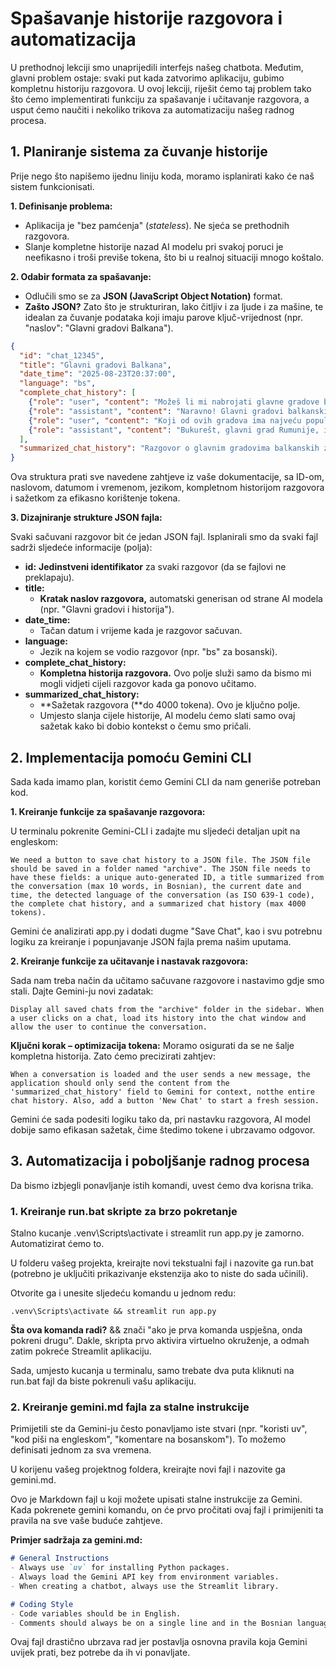 # Spašavanje historije razgovora i automatizacija

U prethodnoj lekciji smo unaprijedili interfejs našeg chatbota. Međutim, glavni problem ostaje: svaki put kada zatvorimo aplikaciju, gubimo kompletnu historiju razgovora. U ovoj lekciji, riješit ćemo taj problem tako što ćemo implementirati funkciju za spašavanje i učitavanje razgovora, a usput ćemo naučiti i nekoliko trikova za automatizaciju našeg radnog procesa.

## 1. Planiranje sistema za čuvanje historije

Prije nego što napišemo ijednu liniju koda, moramo isplanirati kako će naš sistem funkcionisati.

**1. Definisanje problema:**

- Aplikacija je "bez pamćenja" (*stateless*). Ne sjeća se prethodnih razgovora.
- Slanje kompletne historije nazad AI modelu pri svakoj poruci je neefikasno i
troši previše tokena, što bi u realnoj situaciji mnogo koštalo.

**2. Odabir formata za spašavanje:**

- Odlučili smo se za **JSON (JavaScript Object Notation)** format.
- **Zašto JSON?** Zato što je strukturiran, lako čitljiv i za ljude i za mašine, te idealan za čuvanje podataka koji imaju parove ključ-vrijednost (npr. "naslov": "Glavni gradovi Balkana").

```json
{
  "id": "chat_12345",
  "title": "Glavni gradovi Balkana",
  "date_time": "2025-08-23T20:37:00",
  "language": "bs",
  "complete_chat_history": [
    {"role": "user", "content": "Možeš li mi nabrojati glavne gradove balkanskih zemalja?"},
    {"role": "assistant", "content": "Naravno! Glavni gradovi balkanskih zemalja su: Sarajevo (Bosna i Hercegovina), Beograd (Srbija), Zagreb (Hrvatska), Ljubljana (Slovenija), Skopje (Sjeverna Makedonija), Podgorica (Crna Gora), Tirana (Albanija), Sofija (Bugarska), Bukurešt (Rumunija), Atina (Grčka)."},
    {"role": "user", "content": "Koji od ovih gradova ima najveću populaciju?"},
    {"role": "assistant", "content": "Bukurešt, glavni grad Rumunije, ima najveću populaciju među balkanskim glavnim gradovima sa oko 1.8 miliona stanovnika."}
  ],
  "summarized_chat_history": "Razgovor o glavnim gradovima balkanskih zemalja. Korisnik je pitao za listu glavnih gradova (Sarajevo, Beograd, Zagreb, Ljubljana, Skopje, Podgorica, Tirana, Sofija, Bukurešt, Atina). Također se raspravljalo o tome koji grad ima najveću populaciju - to je Bukurešt sa oko 1.8 miliona stanovnika."
}
```

Ova struktura prati sve navedene zahtjeve iz vaše dokumentacije, sa ID-om, naslovom, datumom i vremenom, jezikom, kompletnom historijom razgovora i sažetkom za efikasno korištenje tokena.

**3. Dizajniranje strukture JSON fajla:**

Svaki sačuvani razgovor bit će jedan JSON fajl. Isplanirali smo da svaki fajl sadrži sljedeće informacije (polja):

- **id:** **Jedinstveni identifikator** za svaki razgovor (da se fajlovi ne preklapaju).
- **title:**
    - **Kratak naslov razgovora,** automatski generisan od strane AI modela (npr. "Glavni gradovi i historija").
- **date_time:**
    - Tačan datum i vrijeme kada je razgovor sačuvan.
- **language:**
    - Jezik na kojem se vodio razgovor (npr. "bs" za bosanski).
- **complete_chat_history:**
    - **Kompletna historija razgovora.** Ovo polje služi samo da bismo mi mogli vidjeti cijeli razgovor kada ga ponovo učitamo.
- **summarized_chat_history:**
    - **Sažetak razgovora (**do 4000 tokena). Ovo je ključno polje.
    - Umjesto slanja cijele historije, AI modelu ćemo slati samo ovaj sažetak kako bi dobio kontekst o čemu smo pričali.

## 2. Implementacija pomoću Gemini CLI

Sada kada imamo plan, koristit ćemo Gemini CLI da nam generiše potreban kod.

**1. Kreiranje funkcije za spašavanje razgovora:**

U terminalu pokrenite Gemini-CLI i zadajte mu sljedeći detaljan upit na engleskom:

```
We need a button to save chat history to a JSON file. The JSON file should be saved in a folder named "archive". The JSON file needs to have these fields: a unique auto-generated ID, a title summarized from the conversation (max 10 words, in Bosnian), the current date and time, the detected language of the conversation (as ISO 639-1 code), the complete chat history, and a summarized chat history (max 4000 tokens).
```

Gemini će analizirati app.py i dodati dugme "Save Chat", kao i svu potrebnu logiku za kreiranje i popunjavanje JSON fajla prema našim uputama.

**2. Kreiranje funkcije za učitavanje i nastavak razgovora:**

Sada nam treba način da učitamo sačuvane razgovore i nastavimo gdje smo stali. Dajte Gemini-ju novi zadatak: 

```
Display all saved chats from the "archive" folder in the sidebar. When a user clicks on a chat, load its history into the chat window and allow the user to continue the conversation.
```

**Ključni korak – optimizacija tokena:** Moramo osigurati da se ne šalje kompletna historija. Zato ćemo precizirati zahtjev: 

```
When a conversation is loaded and the user sends a new message, the application should only send the content from the 'summarized_chat_history' field to Gemini for context, notthe entire chat history. Also, add a button 'New Chat' to start a fresh session.
```

Gemini će sada podesiti logiku tako da, pri nastavku razgovora, AI model dobije samo efikasan sažetak, čime štedimo tokene i ubrzavamo odgovor.

## 3. Automatizacija i poboljšanje radnog procesa

Da bismo izbjegli ponavljanje istih komandi, uvest ćemo dva korisna trika.

### 1. Kreiranje run.bat skripte za brzo pokretanje

Stalno kucanje .venv\Scripts\activate i streamlit run app.py je zamorno. Automatizirat ćemo to.

U folderu vašeg projekta, kreirajte novi tekstualni fajl i nazovite ga run.bat (potrebno je uključiti prikazivanje ekstenzija ako to niste do sada učinili).

Otvorite ga i unesite sljedeću komandu u jednom redu: 

```
.venv\Scripts\activate && streamlit run app.py
```

**Šta ova komanda radi?** && znači "ako je prva komanda uspješna, onda pokreni drugu". Dakle,
skripta prvo aktivira virtuelno okruženje, a odmah zatim pokreće Streamlit aplikaciju.

Sada, umjesto kucanja u terminalu, samo trebate dva puta kliknuti na run.bat fajl da biste pokrenuli vašu aplikaciju.

### 2. Kreiranje gemini.md fajla za stalne instrukcije

Primijetili ste da Gemini-ju često ponavljamo iste stvari (npr. "koristi uv", "kod piši na engleskom", "komentare na bosanskom"). To možemo definisati jednom za sva vremena.

U korijenu vašeg projektnog foldera, kreirajte novi fajl i nazovite ga gemini.md.

Ovo je Markdown fajl u koji možete upisati stalne instrukcije za Gemini. Kada pokrenete gemini komandu, on će prvo pročitati ovaj fajl i primijeniti ta pravila na sve vaše buduće zahtjeve.

**Primjer sadržaja za gemini.md:** 

```markdown
# General Instructions
- Always use `uv` for installing Python packages.
- Always load the Gemini API key from environment variables.
- When creating a chatbot, always use the Streamlit library.

# Coding Style
- Code variables should be in English.
- Comments should always be on a single line and in the Bosnian language.
```

Ovaj fajl drastično ubrzava rad jer postavlja osnovna pravila koja Gemini uvijek prati, bez potrebe da ih vi ponavljate.